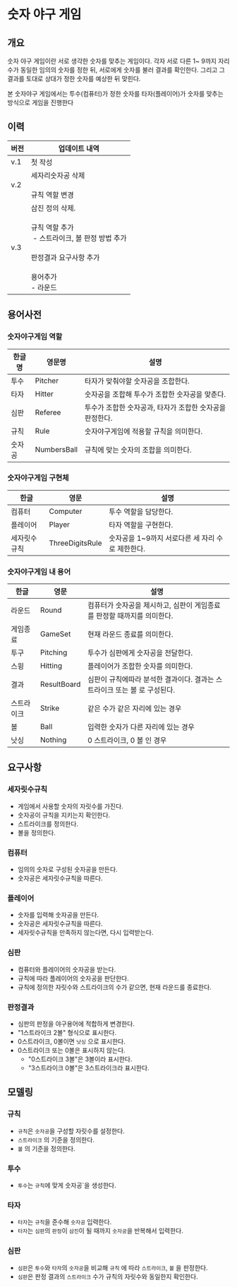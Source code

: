 # 숫자 야구 게임

## 개요

숫자 야구 게임이란 서로 생각한 숫자를 맞추는 게임이다.
각자 서로 다른 1\~ 9까지 자리수가 동일한 임의의 숫자를 정한 뒤, 서로에게 숫자를 불러 결과를 확인한다. 그리고 그 결과를 토대로 상대가 정한 숫자를 예상한 뒤 맞힌다.

본 숫자야구 게임에서는 투수(컴퓨터)가 정한 숫자를 타자(플레이어)가 숫자를 맞추는 방식으로 게임을 진행한다

## 이력

| 버전 | 업데이트 내역 |
| --- | --- |
| v.1 | 첫 작성 |
| v.2 | 세자리숫자공 삭제<br><br>규칙 역할 변경 |
| v.3 | 삼진 정의 삭제.<br><br>규칙 역할 추가<br> - 스트라이크, 볼 판정 방법 추가<br><br>판정결과 요구사항 추가<br><br>용어추가<br>\- 라운드 |

## 용어사전

### 숫자야구게임 역할

| 한글명 | 영문명 | 설명 |
| --- | --- | --- |
| 투수 | Pitcher | 타자가 맞춰야할 숫자공을 조합한다. |
| 타자 | Hitter | 숫자공을 조합해 투수가 조합한 숫자공을 맞춘다. |
| 심판 | Referee | 투수가 조합한 숫자공과, 타자가 조합한 숫자공을 판정한다. |
| 규칙 | Rule | 숫자야구게임에 적용할 규칙을 의미한다. |
| 숫자공 | NumbersBall | 규칙에 맞는 숫자의 조합을 의미한다. |

### 숫자야구게임 구현체

| 한글 | 영문 | 설명 |
| --- | --- | --- |
| 컴퓨터 | Computer | 투수 역할을 담당한다. |
| 플레이어 | Player | 타자 역할을 구현한다. |
| 세자릿수규칙 | ThreeDigitsRule | 숫자공을 1\~9까지 서로다른 세 자리 수로 제한한다. |

### 숫자야구게임 내 용어

| 한글 | 영문 | 설명 |
| --- | --- | --- |
| 라운드 | Round | 컴퓨터가 숫자공을 제시하고, 심판이 게임종료를 판정할 때까지를 의미한다. |
| 게임종료 | GameSet | 현재 라운드 종료를 의미한다. |
| 투구 | Pitching | 투수가 심판에게 숫자공을 전달한다. |
| 스윙 | Hitting | 플레이어가 조합한 숫자를 의미한다. |
| 결과 | ResultBoard | 심판이 규칙에따라 분석한 결과이다. 결과는 스트라이크 또는 볼 로 구성된다. |
| 스트라이크 | Strike | 같은 수가 같은 자리에 있는 경우 |
| 볼 | Ball | 입력한 숫자가 다른 자리에 있는 경우 |
| 낫싱 | Nothing | 0 스트라이크, 0 볼 인 경우 |

## 요구사항

### 세자릿수규칙

* 게임에서 사용할 숫자의 자릿수를 가진다.
* 숫자공이 규칙을 지키는지 확인한다.
* 스트라이크를 정의한다.
* 볼을 정의한다.

### 컴퓨터

* 임의의 숫자로 구성된 숫자공을 만든다.
* 숫자공은 세자릿수규칙을 따른다.

### 플레이어

* 숫자를 입력해 숫자공을 만든다.
* 숫자공은 세자릿수규칙을 따른다.
* 세자릿수규칙을 만족하지 않는다면, 다시 입력받는다.

### 심판

* 컴퓨터와 플레이어의 숫자공을 받는다.
* 규칙에 따라 플레이어의 숫자공을 판단한다.
* 규칙에 정의한 자릿수와 스트라이크의 수가 같으면, 현재 라운드를 종료한다.

### 판정결과

* 심판의 판정을 야구용어에 적합하게 변경한다.
* "1스트라이크 2볼" 형식으로 표시한다.
* 0스트라이크, 0볼이면 `낫싱` 으로 표시한다.
* 0스트라이크 또는 0볼은 표시하지 않는다.
    * "0스트라이크 3볼"은 3볼이라 표시한다.
    * "3스트라이크 0볼"은 3스트라이크라 표시한다.

## 모델링

### 규칙

* `규칙`은 `숫자공`을 구성할 자릿수를 설정한다.
* `스트라이크` 의 기준을 정의한다.
* `볼` 의 기준을 정의한다.

### 투수

* `투수`는 `규칙`에 맞게 숫자공\`을 생성한다.

### 타자

* `타자`는 `규칙`을 준수해 `숫자공` 입력한다.
* `타자`는 `심판`의 `판정`이 `삼진`이 될 때까지 `숫자공`을 반복해서 입력한다.

### 심판

* `심판`은 `투수`와 `타자`의 `숫자공`을 비교해 `규칙` 에 따라 `스트라이크`, `볼` 을 판정한다.
* `심판`은 판정 결과의 `스트라이크` 수가 규칙의 자릿수와 동일한지 확인한다.